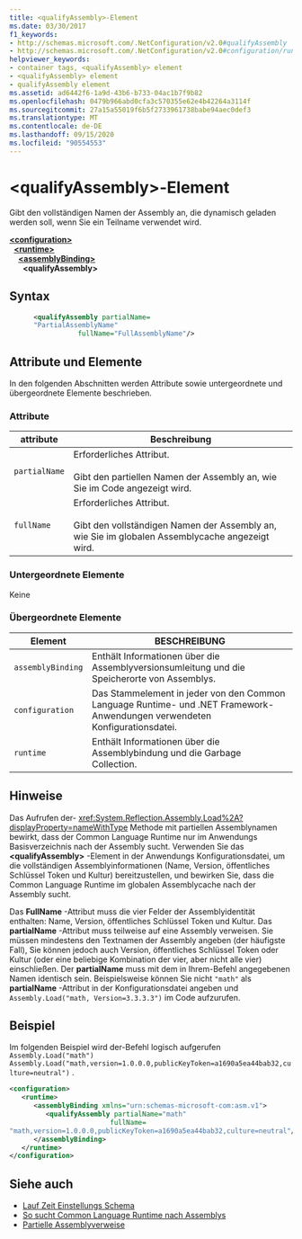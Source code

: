 ```yaml
---
title: <qualifyAssembly>-Element
ms.date: 03/30/2017
f1_keywords:
- http://schemas.microsoft.com/.NetConfiguration/v2.0#qualifyAssembly
- http://schemas.microsoft.com/.NetConfiguration/v2.0#configuration/runtime/assemblyBinding/qualifyAssembly
helpviewer_keywords:
- container tags, <qualifyAssembly> element
- <qualifyAssembly> element
- qualifyAssembly element
ms.assetid: ad6442f6-1a9d-43b6-b733-04ac1b7f9b82
ms.openlocfilehash: 0479b966abd0cfa3c570355e62e4b42264a3114f
ms.sourcegitcommit: 27a15a55019f6b5f2733961738babe94aec0def3
ms.translationtype: MT
ms.contentlocale: de-DE
ms.lasthandoff: 09/15/2020
ms.locfileid: "90554553"
---
```

# <a name="qualifyassembly-element"></a>\<qualifyAssembly>-Element
Gibt den vollständigen Namen der Assembly an, die dynamisch geladen werden soll, wenn Sie ein Teilname verwendet wird.  
  
[**\<configuration>**](../configuration-element.md)\
&nbsp;&nbsp;[**\<runtime>**](runtime-element.md)\
&nbsp;&nbsp;&nbsp;&nbsp;[**\<assemblyBinding>**](assemblybinding-element-for-runtime.md)\
&nbsp;&nbsp;&nbsp;&nbsp;&nbsp;&nbsp;**\<qualifyAssembly>**  
  
## <a name="syntax"></a>Syntax  
  
```xml  
      <qualifyAssembly partialName=  
      "PartialAssemblyName"  
                 fullName="FullAssemblyName"/>  
```  
  
## <a name="attributes-and-elements"></a>Attribute und Elemente  
 In den folgenden Abschnitten werden Attribute sowie untergeordnete und übergeordnete Elemente beschrieben.  
  
### <a name="attributes"></a>Attribute  
  
|attribute|Beschreibung|  
|---------------|-----------------|  
|`partialName`|Erforderliches Attribut.<br /><br /> Gibt den partiellen Namen der Assembly an, wie Sie im Code angezeigt wird.|  
|`fullName`|Erforderliches Attribut.<br /><br /> Gibt den vollständigen Namen der Assembly an, wie Sie im globalen Assemblycache angezeigt wird.|  
  
### <a name="child-elements"></a>Untergeordnete Elemente  
 Keine  
  
### <a name="parent-elements"></a>Übergeordnete Elemente  
  
|Element|BESCHREIBUNG|  
|-------------|-----------------|  
|`assemblyBinding`|Enthält Informationen über die Assemblyversionsumleitung und die Speicherorte von Assemblys.|  
|`configuration`|Das Stammelement in jeder von den Common Language Runtime- und .NET Framework-Anwendungen verwendeten Konfigurationsdatei.|  
|`runtime`|Enthält Informationen über die Assemblybindung und die Garbage Collection.|  
  
## <a name="remarks"></a>Hinweise  
 Das Aufrufen der- <xref:System.Reflection.Assembly.Load%2A?displayProperty=nameWithType> Methode mit partiellen Assemblynamen bewirkt, dass der Common Language Runtime nur im Anwendungs Basisverzeichnis nach der Assembly sucht. Verwenden Sie das **\<qualifyAssembly>** -Element in der Anwendungs Konfigurationsdatei, um die vollständigen Assemblyinformationen (Name, Version, öffentliches Schlüssel Token und Kultur) bereitzustellen, und bewirken Sie, dass die Common Language Runtime im globalen Assemblycache nach der Assembly sucht.  
  
 Das **FullName** -Attribut muss die vier Felder der Assemblyidentität enthalten: Name, Version, öffentliches Schlüssel Token und Kultur. Das **partialName** -Attribut muss teilweise auf eine Assembly verweisen. Sie müssen mindestens den Textnamen der Assembly angeben (der häufigste Fall), Sie können jedoch auch Version, öffentliches Schlüssel Token oder Kultur (oder eine beliebige Kombination der vier, aber nicht alle vier) einschließen. Der **partialName** muss mit dem in Ihrem-Befehl angegebenen Namen identisch sein. Beispielsweise können Sie nicht `"math"` als **partialName** -Attribut in der Konfigurationsdatei angeben und `Assembly.Load("math, Version=3.3.3.3")` im Code aufzurufen.  
  
## <a name="example"></a>Beispiel  
 Im folgenden Beispiel wird der-Befehl logisch aufgerufen `Assembly.Load("math")` `Assembly.Load("math,version=1.0.0.0,publicKeyToken=a1690a5ea44bab32,culture=neutral")` .  
  
```xml  
<configuration>  
   <runtime>  
      <assemblyBinding xmlns="urn:schemas-microsoft-com:asm.v1">  
         <qualifyAssembly partialName="math"
                         fullName=  
"math,version=1.0.0.0,publicKeyToken=a1690a5ea44bab32,culture=neutral"/>  
      </assemblyBinding>  
   </runtime>  
</configuration>  
```  
  
## <a name="see-also"></a>Siehe auch

- [Lauf Zeit Einstellungs Schema](index.md)
- [So sucht Common Language Runtime nach Assemblys](../../../deployment/how-the-runtime-locates-assemblies.md)
- [Partielle Assemblyverweise](/previous-versions/dotnet/netframework-4.0/0a7zy9z5(v=vs.100))

